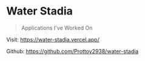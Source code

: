 # Water Stadia

> Applications I've Worked On

Visit: https://water-stadia.vercel.app/

Github: https://github.com/Prottoy2938/water-stadia
